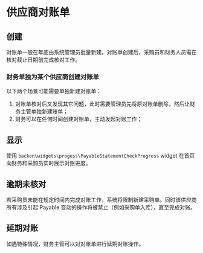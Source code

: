 # 供应商对账单

创建
-----------------------------------------------------------------------------

对账单一般在年底由系统管理员批量新建。对账单创建后，采购员和财务人员需在核对截止日期前完成核对工作。

### 财务单独为某个供应商创建对账单

以下两个场景可能需要单独新建对账单：

1. 对账单核对后又发现其它问题，此时需要管理员先将原对账单删除，然后让财务主管单独新建账单；
2. 财务可以在任何时间创建对账单，主动发起对账工作；

显示
-----------------------------------------------------------------------------

使用 `backen\widgets\progess\PayableStatementCheckProgress` widget 在首页向财务和采购员实时展示对账进度。

逾期未核对
-----------------------------------------------------------------------------

若采购员未能在规定时间内完成对账工作，系统将限制新建采购单。同时该供应商所有涉及引起 Payable 变动的操作将被禁止（例如采购单入库），直至完成对账。

延期对账
-----------------------------------------------------------------------------
如遇特殊情况，财务主管可以对对账单进行延期对账操作。
